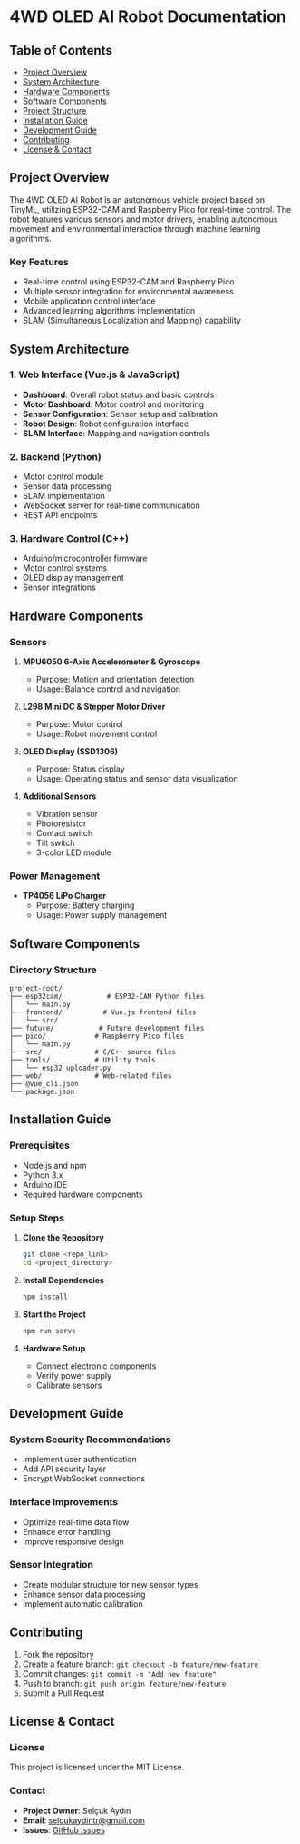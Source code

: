# 4WD OLED AI Robot Documentation

## Table of Contents
- [Project Overview](#project-overview)
- [System Architecture](#system-architecture)
- [Hardware Components](#hardware-components)
- [Software Components](#software-components)
- [Project Structure](#project-structure)
- [Installation Guide](#installation-guide)
- [Development Guide](#development-guide)
- [Contributing](#contributing)
- [License & Contact](#license--contact)

## Project Overview

The 4WD OLED AI Robot is an autonomous vehicle project based on TinyML, utilizing ESP32-CAM and Raspberry Pico for real-time control. The robot features various sensors and motor drivers, enabling autonomous movement and environmental interaction through machine learning algorithms.

### Key Features
- Real-time control using ESP32-CAM and Raspberry Pico
- Multiple sensor integration for environmental awareness
- Mobile application control interface
- Advanced learning algorithms implementation
- SLAM (Simultaneous Localization and Mapping) capability

## System Architecture

### 1. Web Interface (Vue.js & JavaScript)
- **Dashboard**: Overall robot status and basic controls
- **Motor Dashboard**: Motor control and monitoring
- **Sensor Configuration**: Sensor setup and calibration
- **Robot Design**: Robot configuration interface
- **SLAM Interface**: Mapping and navigation controls

### 2. Backend (Python)
- Motor control module
- Sensor data processing
- SLAM implementation
- WebSocket server for real-time communication
- REST API endpoints

### 3. Hardware Control (C++)
- Arduino/microcontroller firmware
- Motor control systems
- OLED display management
- Sensor integrations

## Hardware Components

### Sensors
1. **MPU6050 6-Axis Accelerometer & Gyroscope**
   - Purpose: Motion and orientation detection
   - Usage: Balance control and navigation

2. **L298 Mini DC & Stepper Motor Driver**
   - Purpose: Motor control
   - Usage: Robot movement control

3. **OLED Display (SSD1306)**
   - Purpose: Status display
   - Usage: Operating status and sensor data visualization

4. **Additional Sensors**
   - Vibration sensor
   - Photoresistor
   - Contact switch
   - Tilt switch
   - 3-color LED module

### Power Management
- **TP4056 LiPo Charger**
  - Purpose: Battery charging
  - Usage: Power supply management

## Software Components

### Directory Structure
```
project-root/
├── esp32cam/           # ESP32-CAM Python files
│   └── main.py
├── frontend/          # Vue.js frontend files
│   └── src/
├── future/           # Future development files
├── pico/            # Raspberry Pico files
│   └── main.py
├── src/             # C/C++ source files
├── tools/           # Utility tools
│   └── esp32_uploader.py
├── web/             # Web-related files
├── @vue_cli.json
└── package.json
```

## Installation Guide

### Prerequisites
- Node.js and npm
- Python 3.x
- Arduino IDE
- Required hardware components

### Setup Steps
1. **Clone the Repository**
   ```bash
   git clone <repo_link>
   cd <project_directory>
   ```

2. **Install Dependencies**
   ```bash
   npm install
   ```

3. **Start the Project**
   ```bash
   npm run serve
   ```

4. **Hardware Setup**
   - Connect electronic components
   - Verify power supply
   - Calibrate sensors

## Development Guide

### System Security Recommendations
- Implement user authentication
- Add API security layer
- Encrypt WebSocket connections

### Interface Improvements
- Optimize real-time data flow
- Enhance error handling
- Improve responsive design

### Sensor Integration
- Create modular structure for new sensor types
- Enhance sensor data processing
- Implement automatic calibration

## Contributing

1. Fork the repository
2. Create a feature branch: `git checkout -b feature/new-feature`
3. Commit changes: `git commit -m "Add new feature"`
4. Push to branch: `git push origin feature/new-feature`
5. Submit a Pull Request

## License & Contact

### License
This project is licensed under the MIT License.

### Contact
- **Project Owner**: Selçuk Aydın
- **Email**: selcukaydintr@gmail.com
- **Issues**: [GitHub Issues](https://github.com/selcukaydintr/4wd-oled-ai-robot/issues)
